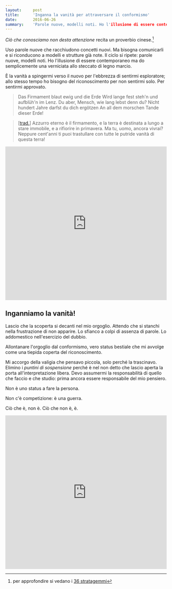 ```yaml
---
layout:     post
title:      'Inganna la vanità per attraversare il conformismo'
date:       2016-06-26
summary:    'Parole nuove, modelli noti. Ho l'illusione di essere contemporaneo ma do semplicemente una verniciata allo steccato di legno marcio.'
---
```


*Ciò che conosciamo non desta attenzione* recita un proverbio cinese.[^1]

Uso parole nuove che racchiudono concetti nuovi. Ma bisogna comunicarli e si riconducono a modelli e strutture già note. Il ciclo si ripete: parole nuove, modelli noti. Ho l'illusione di essere contemporaneo ma do semplicemente una verniciata allo steccato di legno marcio.

È la vanità a spingermi verso il nuovo per l'ebbrezza di sentirmi esploratore; allo stesso tempo ho bisogno del riconoscimento per non sentirmi solo. Per sentirmi approvato.

> Das Firmament blaut ewig und die Erde
Wird lange fest steh'n und aufblüh'n im Lenz.
Du aber, Mensch, wie lang lebst denn du?
Nicht hundert Jahre darfst du dich ergötzen
An all dem morschen Tande dieser Erde!

> [[trad.](http://www.flaminioonline.it/Guide/Mahler/Mahler-vonderErde-testo.html)] Azzurro eterno è il firmamento, e la terra
è destinata a lungo a stare immobile, e a rifiorire in primavera.
Ma tu, uomo, ancora vivrai?
Neppure cent'anni ti puoi trastullare
con tutte le putride vanità di questa terra!

<iframe width="100%" height="480" src="https://www.youtube.com/embed/X2KWW2jY50A" frameborder="0" allowfullscreen></iframe>

## Inganniamo la vanità!

Lascio che la scoperta si decanti nel mio orgoglio. Attendo che si stanchi nella frustrazione di non apparire. Lo sfianco a colpi di assenza di parole. Lo addomestico nell'esercizio del dubbio.

Allontanare l'orgoglio dal conformismo, vero status bestiale che mi avvolge come una tiepida coperta del riconoscimento.

Mi accorgo della valigia che pensavo piccola, solo perché la trascinavo. Elimino i *puntini di sospensione* perché è nel non detto che lascio aperta la porta all'interpretazione libera. Devo assumermi la responsabilità di quello che faccio e che studio: prima ancora essere responsabile del mio pensiero.

Non è uno status a fare la persona.

Non c'è competizione: è una guerra.

Ciò che è, non è. Ciò che non è, è.

<iframe width="100%" height="480" src="https://www.youtube.com/embed/1em_I2yPpeo" frameborder="0" allowfullscreen></iframe>

[^1]: per approfondire si vedano i [36 stratagemmi](https://it.wikipedia.org/wiki/Trentasei_stratagemmi)

